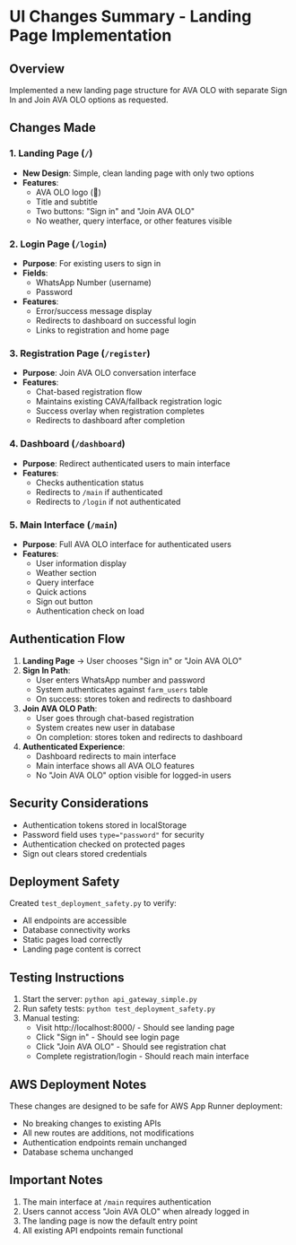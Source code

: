# UI Changes Summary - Landing Page Implementation

## Overview
Implemented a new landing page structure for AVA OLO with separate Sign In and Join AVA OLO options as requested.

## Changes Made

### 1. Landing Page (`/`)
- **New Design**: Simple, clean landing page with only two options
- **Features**:
  - AVA OLO logo (🌾)
  - Title and subtitle
  - Two buttons: "Sign in" and "Join AVA OLO"
  - No weather, query interface, or other features visible

### 2. Login Page (`/login`)
- **Purpose**: For existing users to sign in
- **Fields**:
  - WhatsApp Number (username)
  - Password
- **Features**:
  - Error/success message display
  - Redirects to dashboard on successful login
  - Links to registration and home page

### 3. Registration Page (`/register`) 
- **Purpose**: Join AVA OLO conversation interface
- **Features**:
  - Chat-based registration flow
  - Maintains existing CAVA/fallback registration logic
  - Success overlay when registration completes
  - Redirects to dashboard after completion

### 4. Dashboard (`/dashboard`)
- **Purpose**: Redirect authenticated users to main interface
- **Features**:
  - Checks authentication status
  - Redirects to `/main` if authenticated
  - Redirects to `/login` if not authenticated

### 5. Main Interface (`/main`)
- **Purpose**: Full AVA OLO interface for authenticated users
- **Features**:
  - User information display
  - Weather section
  - Query interface
  - Quick actions
  - Sign out button
  - Authentication check on load

## Authentication Flow

1. **Landing Page** → User chooses "Sign in" or "Join AVA OLO"
2. **Sign In Path**:
   - User enters WhatsApp number and password
   - System authenticates against `farm_users` table
   - On success: stores token and redirects to dashboard
3. **Join AVA OLO Path**:
   - User goes through chat-based registration
   - System creates new user in database
   - On completion: stores token and redirects to dashboard
4. **Authenticated Experience**:
   - Dashboard redirects to main interface
   - Main interface shows all AVA OLO features
   - No "Join AVA OLO" option visible for logged-in users

## Security Considerations

- Authentication tokens stored in localStorage
- Password field uses `type="password"` for security
- Authentication checked on protected pages
- Sign out clears stored credentials

## Deployment Safety

Created `test_deployment_safety.py` to verify:
- All endpoints are accessible
- Database connectivity works
- Static pages load correctly
- Landing page content is correct

## Testing Instructions

1. Start the server: `python api_gateway_simple.py`
2. Run safety tests: `python test_deployment_safety.py`
3. Manual testing:
   - Visit http://localhost:8000/ - Should see landing page
   - Click "Sign in" - Should see login page
   - Click "Join AVA OLO" - Should see registration chat
   - Complete registration/login - Should reach main interface

## AWS Deployment Notes

These changes are designed to be safe for AWS App Runner deployment:
- No breaking changes to existing APIs
- All new routes are additions, not modifications
- Authentication endpoints remain unchanged
- Database schema unchanged

## Important Notes

1. The main interface at `/main` requires authentication
2. Users cannot access "Join AVA OLO" when already logged in
3. The landing page is now the default entry point
4. All existing API endpoints remain functional